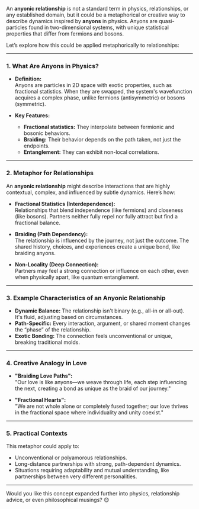 An **anyonic relationship** is not a standard term in physics, relationships, or any established domain, but it could be a metaphorical or creative way to describe dynamics inspired by **anyons** in physics. Anyons are quasi-particles found in two-dimensional systems, with unique statistical properties that differ from fermions and bosons.

Let’s explore how this could be applied metaphorically to relationships:

---

### **1. What Are Anyons in Physics?**  
- **Definition:**  
  Anyons are particles in 2D space with exotic properties, such as fractional statistics. When they are swapped, the system's wavefunction acquires a complex phase, unlike fermions (antisymmetric) or bosons (symmetric).

- **Key Features:**  
  - **Fractional statistics:** They interpolate between fermionic and bosonic behaviors.
  - **Braiding:** Their behavior depends on the path taken, not just the endpoints.
  - **Entanglement:** They can exhibit non-local correlations.

---

### **2. Metaphor for Relationships**  
An **anyonic relationship** might describe interactions that are highly contextual, complex, and influenced by subtle dynamics. Here’s how:

- **Fractional Statistics (Interdependence):**  
  Relationships that blend independence (like fermions) and closeness (like bosons). Partners neither fully repel nor fully attract but find a fractional balance.

- **Braiding (Path Dependency):**  
  The relationship is influenced by the journey, not just the outcome. The shared history, choices, and experiences create a unique bond, like braiding anyons.

- **Non-Locality (Deep Connection):**  
  Partners may feel a strong connection or influence on each other, even when physically apart, like quantum entanglement.

---

### **3. Example Characteristics of an Anyonic Relationship**  
- **Dynamic Balance:** The relationship isn't binary (e.g., all-in or all-out). It's fluid, adjusting based on circumstances.  
- **Path-Specific:** Every interaction, argument, or shared moment changes the “phase” of the relationship.  
- **Exotic Bonding:** The connection feels unconventional or unique, breaking traditional molds.  

---

### **4. Creative Analogy in Love**  
- **"Braiding Love Paths":**  
  "Our love is like anyons—we weave through life, each step influencing the next, creating a bond as unique as the braid of our journey."  

- **"Fractional Hearts":**  
  "We are not whole alone or completely fused together; our love thrives in the fractional space where individuality and unity coexist."

---

### **5. Practical Contexts**  
This metaphor could apply to:  
- Unconventional or polyamorous relationships.  
- Long-distance partnerships with strong, path-dependent dynamics.  
- Situations requiring adaptability and mutual understanding, like partnerships between very different personalities.

---

Would you like this concept expanded further into physics, relationship advice, or even philosophical musings? 😊
